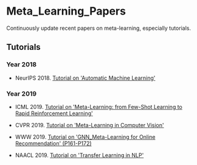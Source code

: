 # Meta_Learning_Papers
Continuously update recent papers on meta-learning, especially tutorials.

## Tutorials
### Year 2018
* NeurIPS 2018. [Tutorial on 'Automatic Machine Learning'](https://media.neurips.cc/Conferences/NIPS2018/Slides/hutter-vanschoren-part3.pdf)

### Year 2019
* ICML 2019. [Tutorial on 'Meta-Learning: from Few-Shot Learning to Rapid Reinforcement Learning'](https://icml.cc/media/Slides/icml/2019/halla(10-09-15)-10-13-00-4340-meta-learning_.pdf)

* CVPR 2019. [Tutorial on 'Meta-Learning in Computer Vision'](https://metalearning-cvpr2019.github.io/)

* WWW 2019. [Tutorial on 'GNN_Meta-Learning for Online Recommendation' (P161-P172)](https://www.dropbox.com/s/g4es7jx1yb91h6w/WWW2019Tutorial_NetworkRepresentationLearning.rar?dl=0)

* NAACL 2019. [Tutorial on 'Transfer Learning in NLP'](https://www.aclweb.org/anthology/N19-5004)
